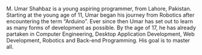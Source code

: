 M. Umar Shahbaz is a young aspiring programmer, from Lahore, Pakistan. Starting at the young age of 11, Umar began his journey from Robotics after encountering the term “Arduino”. Ever since then Umar has set out to learn as many forms of development as possible. By the age of 17, he has already partaken in Computer Engineering, Desktop Application Development, Web Development, Robotics and Back-end Programming. His goal is to master all.